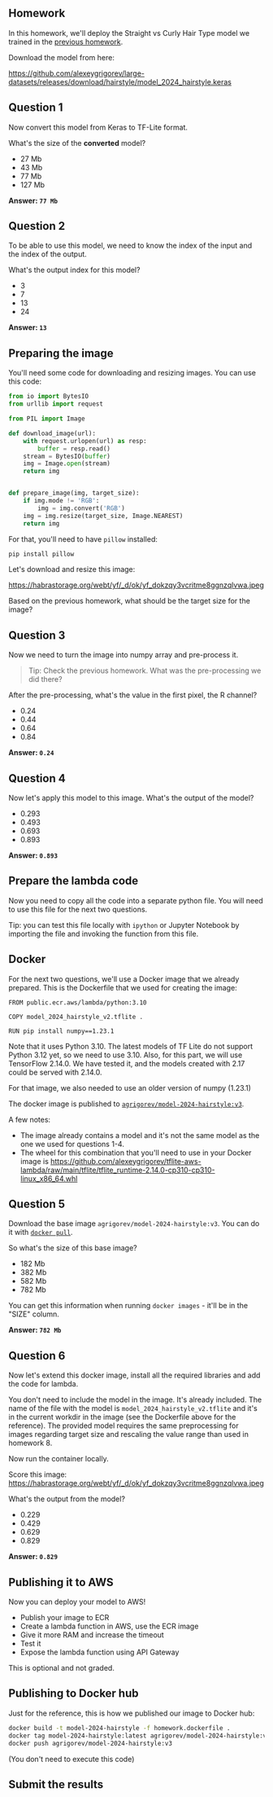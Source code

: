 ## Homework

In this homework, we'll deploy the Straight vs Curly Hair Type model we trained in the
[previous homework](../08-deep-learning/homework.md).

Download the model from here:

https://github.com/alexeygrigorev/large-datasets/releases/download/hairstyle/model_2024_hairstyle.keras



## Question 1

Now convert this model from Keras to TF-Lite format.

What's the size of the **converted** model?

* 27 Mb
* 43 Mb
* 77 Mb
* 127 Mb

**Answer: `77 Mb`**


## Question 2

To be able to use this model, we need to know the index of the input and
the index of the output.

What's the output index for this model?

* 3
* 7
* 13
* 24

**Answer: `13`**


## Preparing the image

You'll need some code for downloading and resizing images. You can use
this code:

```python
from io import BytesIO
from urllib import request

from PIL import Image

def download_image(url):
    with request.urlopen(url) as resp:
        buffer = resp.read()
    stream = BytesIO(buffer)
    img = Image.open(stream)
    return img


def prepare_image(img, target_size):
    if img.mode != 'RGB':
        img = img.convert('RGB')
    img = img.resize(target_size, Image.NEAREST)
    return img
```

For that, you'll need to have `pillow` installed:

```bash
pip install pillow
```

Let's download and resize this image:

https://habrastorage.org/webt/yf/_d/ok/yf_dokzqy3vcritme8ggnzqlvwa.jpeg

Based on the previous homework, what should be the target size for the image?


## Question 3

Now we need to turn the image into numpy array and pre-process it.

> Tip: Check the previous homework. What was the pre-processing
> we did there?

After the pre-processing, what's the value in the first pixel, the R channel?

* 0.24
* 0.44
* 0.64
* 0.84

**Answer: `0.24`**


## Question 4

Now let's apply this model to this image. What's the output of the model?

* 0.293
* 0.493
* 0.693
* 0.893

**Answer: `0.893`**


## Prepare the lambda code

Now you need to copy all the code into a separate python file. You will
need to use this file for the next two questions.

Tip: you can test this file locally with `ipython` or Jupyter Notebook
by importing the file and invoking the function from this file.


## Docker

For the next two questions, we'll use a Docker image that we already
prepared. This is the Dockerfile that we used for creating the image:

```docker
FROM public.ecr.aws/lambda/python:3.10

COPY model_2024_hairstyle_v2.tflite .

RUN pip install numpy==1.23.1
```

Note that it uses Python 3.10. The latest models of TF Lite
do not support Python 3.12 yet, so we need to use 3.10. Also,
for this part, we will use TensorFlow 2.14.0. We have tested
it, and the models created with 2.17 could be served with 2.14.0.

For that image, we also needed to use an older version of numpy
(1.23.1)

The docker image is published to [`agrigorev/model-2024-hairstyle:v3`](https://hub.docker.com/r/agrigorev/model-2024-hairstyle/tags).

A few notes:

* The image already contains a model and it's not the same model
  as the one we used for questions 1-4.
* The wheel for this combination that you'll need to use in your Docker image is https://github.com/alexeygrigorev/tflite-aws-lambda/raw/main/tflite/tflite_runtime-2.14.0-cp310-cp310-linux_x86_64.whl


## Question 5

Download the base image `agrigorev/model-2024-hairstyle:v3`. You can do it with [`docker pull`](https://docs.docker.com/engine/reference/commandline/pull/).

So what's the size of this base image?

* 182 Mb
* 382 Mb
* 582 Mb
* 782 Mb

You can get this information when running `docker images` - it'll be in the "SIZE" column.

**Answer: `782 Mb`**


## Question 6

Now let's extend this docker image, install all the required libraries
and add the code for lambda.

You don't need to include the model in the image. It's already included.
The name of the file with the model is `model_2024_hairstyle_v2.tflite` and it's
in the current workdir in the image (see the Dockerfile above for the
reference).
The provided model requires the same preprocessing for images regarding target size and rescaling the value range than used in homework 8.

Now run the container locally.

Score this image: https://habrastorage.org/webt/yf/_d/ok/yf_dokzqy3vcritme8ggnzqlvwa.jpeg

What's the output from the model?

* 0.229
* 0.429
* 0.629
* 0.829

**Answer: `0.829`**


## Publishing it to AWS

Now you can deploy your model to AWS!

* Publish your image to ECR
* Create a lambda function in AWS, use the ECR image
* Give it more RAM and increase the timeout
* Test it
* Expose the lambda function using API Gateway

This is optional and not graded.


## Publishing to Docker hub

Just for the reference, this is how we published our image to Docker hub:

```bash
docker build -t model-2024-hairstyle -f homework.dockerfile .
docker tag model-2024-hairstyle:latest agrigorev/model-2024-hairstyle:v3
docker push agrigorev/model-2024-hairstyle:v3
```

(You don't need to execute this code)

## Submit the results
